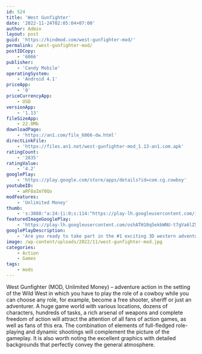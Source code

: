 ```yaml
---
id: 524
title: 'West Gunfighter'
date: '2022-11-24T02:05:04+07:00'
author: Admin
layout: post
guid: 'https://kindmod.com/west-gunfighter-mod/'
permalink: /west-gunfighter-mod/
postIDCopy:
    - '6066'
publisher:
    - 'Candy Mobile'
operatingSystem:
    - 'Android 4.1'
priceApp:
    - '0'
priceCurrencyApp:
    - USD
versionApp:
    - '1.13'
fileSizeApp:
    - 22.0Mb
downloadPage:
    - 'https://an1.com/file_6066-dw.html'
directLinkFile:
    - 'https://files.an1.net/west-gunfighter-mod_1.13-an1.com.apk'
ratingCount:
    - '2835'
ratingValue:
    - '4.2'
googlePlay:
    - 'https://play.google.com/store/apps/details?id=com.cg.cowboy'
youtubeID:
    - aRF8aIm70Qo
modFeatures:
    - 'Unlimited Money'
thumb:
    - 's:3088:"a:24:{i:0;s:114:"https://play-lh.googleusercontent.com/iX2w8sw7OXdeXzRaNA8fTZVj4QQmdBDB55xUZ2iECob09sFccTQ-PNI7jAakyUHyog=w526-h296";i:1;s:116:"https://play-lh.googleusercontent.com/DIRlkSlsKK2SHRhztwnevWIsZYdYVjTk-sJosAYM3Pf-m30tscoFUbrmK2AR_wZihgbg=w526-h296";i:2;s:115:"https://play-lh.googleusercontent.com/BR1TW7OMOy3x_bVSqvmsdTMVncjvqQTOEMtPTbAxSswVde67nDN4IEdPUrs3CWeQ9-8=w526-h296";i:3;s:114:"https://play-lh.googleusercontent.com/zb9x4x8AB7E-nhVPy7pgnOUB9vvBdwFEaX4dWHwGz5r5slgLEYRgjOpqKKwRLPBHNg=w526-h296";i:4;s:115:"https://play-lh.googleusercontent.com/tRPJyBA_GLPoAVH_KUHfTHYl9oxpDHVEEhMlsNTtKgjhbaXUlcAAi3JzQGeI1gpqQrM=w526-h296";i:5;s:115:"https://play-lh.googleusercontent.com/994zT4HoGUn33FLPxQPtFUfTc7GsWiCFDpjRvZj8i1aV7tSgn0lLscp7xIRoIvcaQXs=w526-h296";i:6;s:114:"https://play-lh.googleusercontent.com/NIh6-AmWhRvTJFLQO4Gx-cuFrhavpXfik0r4KaHtPo1pViLXN1AoDZvVGi5RRQCpxg=w526-h296";i:7;s:115:"https://play-lh.googleusercontent.com/ObfqvrcNg9M4rCDqxA0QI0g4g1saG4LaVazgrzG4OaDqcpYuRsz4Ph9e9FF2-nkZNOo=w526-h296";i:8;s:114:"https://play-lh.googleusercontent.com/BF4822B9XdgbfyzLNqxTXDh8lHDHl-xMrWj7E3re_OFFlt0MdOWgdAEnuyfkwvH1lA=w526-h296";i:9;s:115:"https://play-lh.googleusercontent.com/qiNiA6USlK5he_DBfEEM6_eJeRsd6NYV7f97g3HqMdHnykAxvlJjfbatLG_6etb8r-8=w526-h296";i:10;s:114:"https://play-lh.googleusercontent.com/f4TfDKgvK8caAeGzPJk6r-RHa29v2w0PF-11gypse8GDWC8FSD62t5ofCrm6BXkQQg=w526-h296";i:11;s:116:"https://play-lh.googleusercontent.com/DLOnV-Vhma3ESFbniTmB26UK-_bkStRhMsQFAoTmK7CmUe3r6IKrK5yErQ1-v-wMP9ip=w526-h296";i:12;s:114:"https://play-lh.googleusercontent.com/CSknre8VKoGfjjjIe7ZqnD2JdBn8W5hIfgdKdGdK3HomPAy7I5IQmAxgtLjnNxwaPw=w526-h296";i:13;s:114:"https://play-lh.googleusercontent.com/udMkWGIzuFfhpk5Y0E4lhPBovyhtgoYrfMT9QEeOonXafYxZFjKs80SFDKDJLUy6aA=w526-h296";i:14;s:115:"https://play-lh.googleusercontent.com/_BCbvUNFVqGO2PhjjYTzMjti7IduoPGM_Qkn6jThxzrggvNfsZRdis4_qDtwnPrNIwM=w526-h296";i:15;s:115:"https://play-lh.googleusercontent.com/7GbIJjl6bpqsRujhGo3vka2FHuK9c30Vn1kVjPEVtSSc3qy4hmH40bnTdihBANJQhbk=w526-h296";i:16;s:114:"https://play-lh.googleusercontent.com/vfZKXqo3jildygUyeu4kVuyO2ZeGBWb2bCL-aCwNrdcIQwTjUobiJ9goLFqmTctGqg=w526-h296";i:17;s:114:"https://play-lh.googleusercontent.com/DqURjSHq0nI4EOrqbwR2eJ-RcEvyZrKwxROP47QdZqLaD7eCuAP8V6mGDu3qmL51iQ=w526-h296";i:18;s:116:"https://play-lh.googleusercontent.com/TW1bsFEEBd4SmKpPLdt4wflMOr-LQWbEed6u8lo-y9gbkhxV2WUM6jILvrNHrnsoRI_E=w526-h296";i:19;s:116:"https://play-lh.googleusercontent.com/p0QCsRmeVrtdOj3FjG9ZbUt-iQvzS4rx0ecaCFQHsV8babg81kUOJv6ckwUIWeRkpoUO=w526-h296";i:20;s:115:"https://play-lh.googleusercontent.com/dkV-_uF1ZihLbXTEoStRSwvREL28ttsLSQUW2rp5MUkEpsXH8z_9Y2qkUgqRmTanGdc=w526-h296";i:21;s:115:"https://play-lh.googleusercontent.com/ekMqvyyuAQ3TZZua09e8WSRhp3UCODTHuVfHR8XryuXU70WqHco5j9LII7cbTmP0LWI=w526-h296";i:22;s:115:"https://play-lh.googleusercontent.com/erHdiJUoMaGUYOVT4f1CqVBWh8TU7TuN3qplmUDc_KR4U4ISFFitNwTHRbSWvVWvibQ=w526-h296";i:23;s:115:"https://play-lh.googleusercontent.com/Ga5Qo15RyYmZnZWlYLgiAQoO2uCk7TAgokAB0SvumgaBFlC3npJCyTNoYKcrBqNxso0=w526-h296";}";'
featuredImageGooglePlay:
    - 'https://play-lh.googleusercontent.com/oshATH10q5ekbWNU-t7gVa6lZ5l4wjUawqniHl2FGaNmvGWB8-0RFCHWKfqZKtFykNo'
googlePlayDescription:
    - 'Are you ready to take part in the #1 exciting 3D western adventure? Explore the open world in an Old West of kill-or-be-killed frontier as a western cowboy now!. West Gunfighter is the game where Wild West is as real as it gets. Play as a cowboy or cowgirl, you’ll tackle missions, earn rewards, challenge & duel to take out bandits, and find hidden loot. Or you can just ride a horse, drink at saloons and enjoy the land’s beauty. It’s all your call!. - Customizable cowboy characters with dozens of clothes'
image: /wp-content/uploads/2022/11/west-gunfighter-mod.jpg
categories:
    - Action
    - Games
tags:
    - mods
---
```


West Gunfighter (MOD, Unlimited Money) – adventure action in the setting of the Wild West in which you have to play the role of a cowboy while you can choose any role, for example, become a free shooter, sheriff or just an adventurer. A huge game world with various locations, dozens of characters, hundreds of tasks, a rich arsenal of weapons and complete freedom of action will attract the attention of all fans of action games, as well as fans of this era. The combination of elements of full-fledged role-playing and dynamic shootings will complement the picture of the gameplay. It is also worth noting the excellent graphics with detailed backgrounds that perfectly convey the general atmosphere.